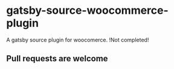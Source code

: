 # gatsby-source-woocommerce-plugin
A gatsby source plugin for woocomerce. !Not completed!

## Pull requests are welcome
